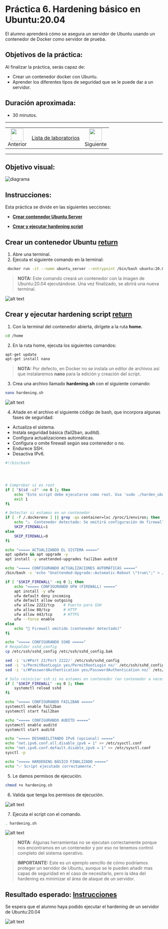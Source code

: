 # Práctica 6. Hardening básico en Ubuntu:20.04
El alumno aprenderá cómo se asegura un servidor de Ubuntu usando un contenedor de Docker como servidor de prueba. 

## Objetivos de la práctica:
Al finalizar la práctica, serás capaz de:
- Crear un contenedor docker con Ubuntu.
- Aprender los diferentes tipos de seguridad que se le puede dar a un servidor.

## Duración aproximada:
- 30 minutos.

---

<div style="width: 400px;">
        <table width="50%">
            <tr>
                <td style="text-align: center;">
                    <a href="../Capitulo6/"><img src="../images/anterior.png" width="40px"></a>
                    <br>Anterior
                </td>
                <td style="text-align: center;">
                   <a href="https://netec-mx.github.io/DEVSECOPS_JAV/">Lista de laboratorios</a>
                </td>
<td style="text-align: center;">
                    <a href="../Capitulo8/"><img src="../images/siguiente.png" width="40px"></a>
                    <br>Siguiente
                </td>
            </tr>
        </table>
</div>

---


## Objetivo visual:

![diagrama](../images/6/diagrama.png)

## Instrucciones:

Esta práctica se divide en las siguientes secciones:

- **[Crear contenedor Ubuntu Server](#crear-un-contenedor-ubuntu-return)**

- **[Crear y ejecutar hardening script](#crear-y-ejecutar-hardening-script-return)**

## Crear un contenedor Ubuntu [return](#instrucciones)
1. Abre una terminal. 
2. Ejecuta el siguiente comando en la terminal: 

```bash
 docker run -it --name ubuntu_server --entrypoint /bin/bash ubuntu:20.04
```

> **NOTA:** Este comando creará un contenedor con la imagen de Ubuntu:20.04 ejecutándose. Una vez finalizado, se abrirá una nueva terminal. 

![alt text](../images/6/1.png)


## Crear y ejecutar hardening script [return](#instrucciones)

1. Con la terminal del contenedor abierta, dirígete a la ruta **home.**

```bash
cd /home
```

2. En la ruta home, ejecuta los siguientes comandos:

```bash
apt-get update
apt-get install nano
```

> **NOTA:** Por defecto, en Docker no se instala un editor de archivos así que instalaremos **nano** para la edición y creación del script. 

3. Crea una archivo llamado **hardening.sh** con el siguiente comando: 

```bash
nano hardening.sh
```

![alt text](../images/6/2.png)

4. Añade en el archivo el siguiente código de bash, que incorpora algunas fases de seguridad: 

- Actualiza el sistema.
- Instala seguridad básica (fail2ban, auditd).
- Configura actualizaciones automáticas.
- Configura o omite firewall según sea contenedor o no.
- Endurece SSH.
- Desactiva IPv6.

```bash
#!/bin/bash




# Comprobar si es root
if [ "$(id -u)" -ne 0 ]; then
    echo "Este script debe ejecutarse como root. Usa 'sudo ./harden_ubuntu.sh'"
    exit 1
fi

# Detectar si estamos en un contenedor
if [ -f /.dockerenv ] || grep -qa container=lxc /proc/1/environ; then
    echo "⚠️  Contenedor detectado: Se omitirá configuración de firewall."
    SKIP_FIREWALL=1
else
    SKIP_FIREWALL=0
fi

echo "===== ACTUALIZANDO EL SISTEMA ====="
apt update && apt upgrade -y
apt install -y unattended-upgrades fail2ban auditd

echo "===== CONFIGURANDO ACTUALIZACIONES AUTOMÁTICAS ====="
/bin/bash -c 'echo "Unattended-Upgrade::Automatic-Reboot \"true\";" > /etc/apt/apt.conf.d/50unattended-upgrades'

if [ "$SKIP_FIREWALL" -eq 0 ]; then
    echo "===== CONFIGURANDO UFW (FIREWALL) ====="
    apt install -y ufw
    ufw default deny incoming
    ufw default allow outgoing
    ufw allow 2222/tcp    # Puerto para SSH
    ufw allow 80/tcp      # HTTP
    ufw allow 443/tcp     # HTTPS
    ufw --force enable
else
    echo "🚫 Firewall omitido (contenedor detectado)"
fi

echo "===== CONFIGURANDO SSHD ====="
# Respaldar sshd_config
cp /etc/ssh/sshd_config /etc/ssh/sshd_config.bak

sed -i 's/#Port 22/Port 2222/' /etc/ssh/sshd_config
sed -i 's/PermitRootLogin yes/PermitRootLogin no/' /etc/ssh/sshd_config
sed -i 's/#PasswordAuthentication yes/PasswordAuthentication no/' /etc/ssh/sshd_config

# Solo reiniciar ssh si no estamos en contenedor (en contenedor a veces SSH ni está corriendo)
if [ "$SKIP_FIREWALL" -eq 0 ]; then
    systemctl reload sshd
fi

echo "===== CONFIGURANDO FAIL2BAN ====="
systemctl enable fail2ban
systemctl start fail2ban

echo "===== CONFIGURANDO AUDITD ====="
systemctl enable auditd
systemctl start auditd

echo "===== DESHABILITANDO IPv6 (opcional) ====="
echo "net.ipv6.conf.all.disable_ipv6 = 1" >> /etc/sysctl.conf
echo "net.ipv6.conf.default.disable_ipv6 = 1" >> /etc/sysctl.conf
sysctl -p

echo "===== HARDENING BÁSICO FINALIZADO ====="
echo "✅ Script ejecutado correctamente."
```

5. Le damos permisos de ejecución.

```bash
chmod +x hardening.sh
```

6. Valida que tenga los permisos de ejecución. 

![alt text](../images/6/3.png)

7. Ejecuta el script con el comando. 

```bash
. hardening.sh
```

![alt text](../images/6/4.png)

> **NOTA:** Algunas herramientas no se ejecutan correctamente porque nos encontramos en un contenedor y por eso no tenemos control completo del sistema operativo. 

> **IMPORTANTE:** Este es un ejemplo sencillo de cómo podríamos proteger un servidor de Ubuntu, aunque se le pueden añadir mas capas de seguridad en el caso de necesitarlo, pero la idea del hardening es minimizar el área de ataque de un servidor.


## Resultado esperado: [Instrucciones](#instrucciones)

Se espera que el alumno haya podido ejecutar el hardening de un servidor de Ubuntu:20.04

![alt text](../images/6/4.png)
